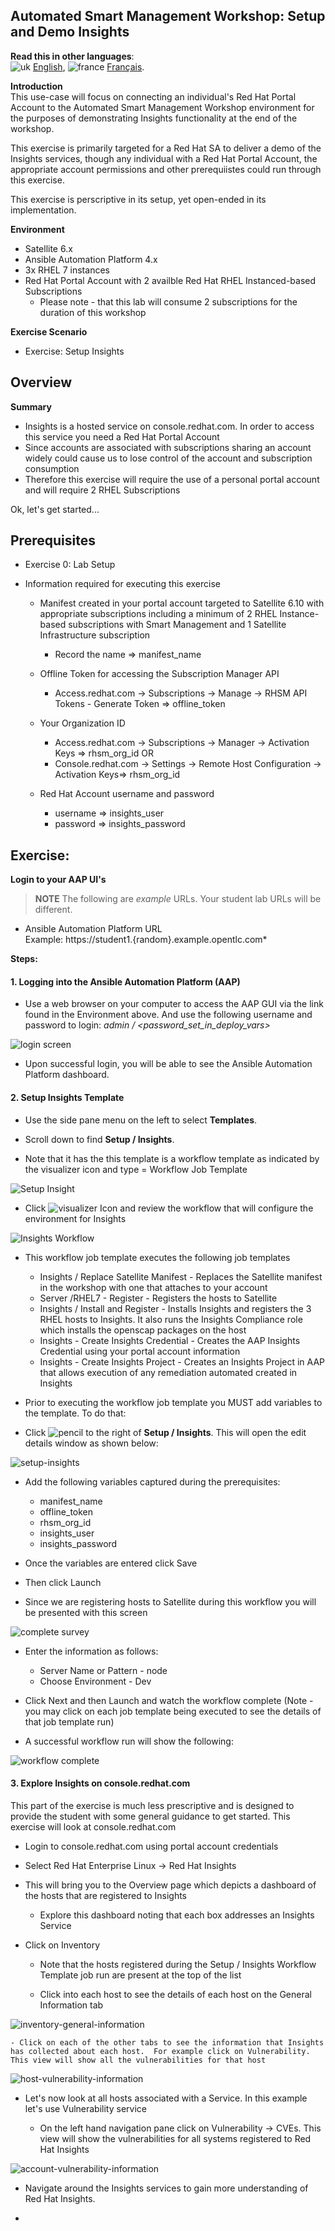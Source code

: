 Automated Smart Management Workshop: Setup and Demo Insights
----------------------------------------------------------------------

**Read this in other languages**:
<br>![uk](../../../images/uk.png) [English](README.md), ![france](../../../images/fr.png) [Français](README.fr.md).
<br>

**Introduction**<br>
This use-case will focus on connecting an individual's Red Hat Portal Account to the Automated Smart Management Workshop environment for the purposes of demonstrating Insights functionality at the end of the workshop.  

This exercise is primarily targeted for a Red Hat SA to deliver a demo of the Insights services, though any individual with a Red Hat Portal Account, the appropriate account permissions and other prerequiistes could run through this exercise.

This exercise is perscriptive in its setup, yet open-ended in its implementation.

**Environment**
- Satellite 6.x 
- Ansible Automation Platform 4.x
- 3x RHEL 7  instances
- Red Hat Portal Account with 2 availble Red Hat RHEL Instanced-based Subscriptions 
    - Please note - that this lab will consume 2 subscriptions for the duration of this workshop

**Exercise Scenario**
- Exercise: Setup Insights


Overview
-----------------------------------------------------------------

**Summary**<br>
- Insights is a hosted service on console.redhat.com.  In order to access this service you need a Red Hat Portal Account
- Since accounts are associated with subscriptions sharing an account widely could cause us to lose control of the account and subscription consumption
- Therefore this exercise will require the use of a personal portal account and will require 2 RHEL Subscriptions


Ok, let's get started...  

Prerequisites
--------------

-   Exercise 0: Lab Setup

-   Information required for executing this exercise

    - Manifest created in your portal account targeted to Satellite 6.10 with appropriate subscriptions including a minimum of 2 RHEL Instance-based subscriptions with Smart Management and 1 Satellite Infrastructure subscription
        - Record the name ⇒ manifest_name 

    - Offline Token for accessing the Subscription Manager API
        - Access.redhat.com -> Subscriptions -> Manage -> RHSM API Tokens - Generate Token ⇒ offline_token

    - Your Organization ID 
        - Access.redhat.com -> Subscriptions -> Manager -> Activation Keys ⇒ rhsm_org_id OR
        - Console.redhat.com -> Settings -> Remote Host Configuration -> Activation Keys⇒ rhsm_org_id

    - Red Hat Account username and password
        - username ⇒ insights_user
        - password ⇒ insights_password


Exercise:
-----------------------------------------------------------------
**Login to your AAP UI's**
> **NOTE** The following are *example* URLs. Your student lab URLs will be different.
* Ansible Automation Platform URL<br>
    Example: https://student1.{random}.example.opentlc.com*

**Steps:**<br>
#### 1\. Logging into the Ansible Automation Platform (AAP)

-   Use a web browser on your computer to access the AAP GUI via the link found in the Environment above. And use the following username and password to login: *admin / <password_set_in_deploy_vars>*

![login screen](images/4-setupinsights-aap2-login.png)

-   Upon successful login, you will be able to see the Ansible Automation Platform dashboard.

#### 2\. Setup Insights Template

-   Use the side pane menu on the left to select **Templates**.

-   Scroll down to find **Setup / Insights**.

-   Note that it has the this template is a workflow template as indicated by the visualizer icon and type = Workflow Job Template

![Setup Insight](images/4-setupinsights-workflow-template.png)

-   Click ![visualizer Icon](images/4-setupinsights-visualizer.png) and review the workflow that will configure the environment for Insights

![Insights Workflow](images/4-setupinsights-insights-workflow.png)

- This workflow job template executes the following job templates

    - Insights / Replace Satellite Manifest - Replaces the Satellite manifest in the workshop with one that attaches to your account
    - Server /RHEL7 - Register - Registers the hosts to Satellite
    - Insights / Install and Register - Installs Insights and registers the 3 RHEL hosts to Insights.  It also runs the Insights Compliance role which installs the openscap packages on the host
    - Insights - Create Insights Credential - Creates the AAP Insights Credential using your portal account information
    - Insights - Create Insights Project - Creates an Insights Project in AAP that allows execution of any remediation automated created in Insights 

-   Prior to executing the workflow job template you MUST add variables to the template.  To do that:


-   Click ![pencil](images/4-setupinsights-pencil.png) to the right of **Setup / Insights**.  This will open the edit details window as shown below:

![setup-insights](images/4-setupinsights-variables.png)

-   Add the following variables captured during the prerequisites:

    - manifest_name
    - offline_token
    - rhsm_org_id
    - insights_user
    - insights_password

-   Once the variables are entered click Save

-   Then click Launch

-   Since we are registering hosts to Satellite during this workflow you will be presented with this screen

![complete survey](images/4-setupinsights-survey.png)

- Enter the information as follows:
    - Server Name or Pattern - node
    - Choose Environment - Dev

-   Click Next and then Launch and watch the workflow complete (Note - you may click on each job template being executed to see the details of that job template run)

-   A successful workflow run will show the following:

![workflow complete](images/4-setupinsights-workflow-complete.png)

#### 3\. Explore Insights on console.redhat.com

This part of the exercise is much less prescriptive and is designed to provide the student with some general guidance to get started.  This exercise will look at console.redhat.com

-   Login to console.redhat.com using portal account credentials

-   Select Red Hat Enterprise Linux -> Red Hat Insights

-   This will bring you to the Overview page which depicts a dashboard of the hosts that are registered to Insights

    - Explore this dashboard noting that each box addresses an Insights Service

-   Click on Inventory

    - Note that the hosts registered during the Setup / Insights Workflow Template job run are present at the top of the list

    - Click into each host to see the details of each host on the General Information tab

![inventory-general-information](images/4-setupinsights-inventory-general.png)

    - Click on each of the other tabs to see the information that Insights has collected about each host.  For example click on Vulnerability.  This view will show all the vulnerabilities for that host

![host-vulnerability-information](images/4-setupinsights-host-vulnerabilities.png)

- Let's now look at all hosts associated with a Service.  In this example let's use Vulnerability service

    - On the left hand navigation pane click on Vulnerability -> CVEs.  This view will show the vulnerabilities for all systems registered to Red Hat Insights

![account-vulnerability-information](images/4-setupinsights-account-vulnerabilities.png)

- Navigate around the Insights services to gain more understanding of Red Hat Insights.




-   

